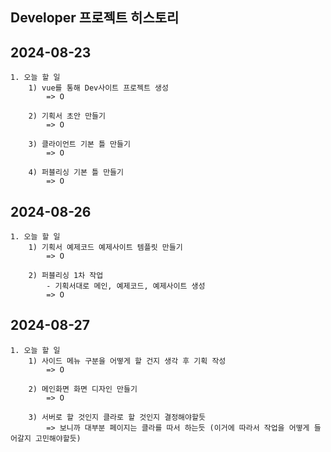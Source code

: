 ## Developer 프로젝트 히스토리

## 2024-08-23 
	1. 오늘 할 일 
		1) vue를 통해 Dev사이트 프로젝트 생성
			=> O
			
		2) 기획서 초안 만들기
			=> O
		
		3) 클라이언트 기본 틀 만들기
			=> O
		
		4) 퍼블리싱 기본 틀 만들기
			=> O

## 2024-08-26
	1. 오늘 할 일
		1) 기획서 예제코드 예제사이트 템플릿 만들기
			=> O
		
		2) 퍼블리싱 1차 작업
			- 기획서대로 메인, 예제코드, 예제사이트 생성
			=> O
			
			
## 2024-08-27
	1. 오늘 할 일
		1) 사이드 메뉴 구분을 어떻게 할 건지 생각 후 기획 작성
			=> O
			
		2) 메인화면 화면 디자인 만들기
			=> O
			
		3) 서버로 할 것인지 클라로 할 것인지 결정해야할듯
			=> 보니까 대부분 페이지는 클라를 따서 하는듯 (이거에 따라서 작업을 어떻게 들어갈지 고민해야할듯)